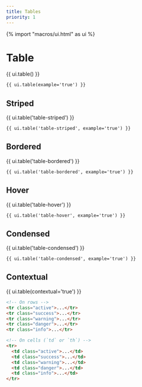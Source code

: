 ```yaml
---
title: Tables
priority: 1
---
```

{% import "macros/ui.html" as ui %}

# Table

<div class="docs-example">
  {{ ui.table() }}
</div>

```html
{{ ui.table(example='true') }}
```

## Striped

<div class="docs-example">
  {{ ui.table('table-striped') }}
</div>

```html
{{ ui.table('table-striped', example='true') }}
```

## Bordered

<div class="docs-example">
  {{ ui.table('table-bordered') }}
</div>

```html
{{ ui.table('table-bordered', example='true') }}
```

## Hover

<div class="docs-example">
  {{ ui.table('table-hover') }}
</div>

```html
{{ ui.table('table-hover', example='true') }}
```

## Condensed

<div class="docs-example">
  {{ ui.table('table-condensed') }}
</div>

```html
{{ ui.table('table-condensed', example='true') }}
```

## Contextual

<div class="docs-example">
  {{ ui.table(contextual='true') }}
</div>

```html
<!-- On rows -->
<tr class="active">...</tr>
<tr class="success">...</tr>
<tr class="warning">...</tr>
<tr class="danger">...</tr>
<tr class="info">...</tr>

<!-- On cells (`td` or `th`) -->
<tr>
  <td class="active">...</td>
  <td class="success">...</td>
  <td class="warning">...</td>
  <td class="danger">...</td>
  <td class="info">...</td>
</tr>
```